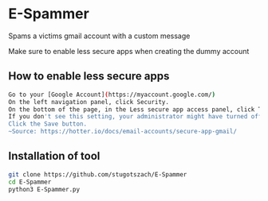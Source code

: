 # E-Spammer
Spams a victims gmail account with a custom message

Make sure to enable less secure apps when creating the dummy account
## How to enable less secure apps
```bash
Go to your [Google Account](https://myaccount.google.com/)
On the left navigation panel, click Security.
On the bottom of the page, in the Less secure app access panel, click Turn on access.
If you don't see this setting, your administrator might have turned off less secure app account access (check the instruction above).
Click the Save button.
~Source: https://hotter.io/docs/email-accounts/secure-app-gmail/
```
## Installation of tool
```bash
git clone https://github.com/stugotszach/E-Spammer
cd E-Spammer
python3 E-Spammer.py
